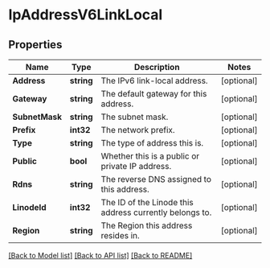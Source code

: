 # IpAddressV6LinkLocal

## Properties
Name | Type | Description | Notes
------------ | ------------- | ------------- | -------------
**Address** | **string** | The IPv6 link-local address.  | [optional] 
**Gateway** | **string** | The default gateway for this address.  | [optional] 
**SubnetMask** | **string** | The subnet mask.  | [optional] 
**Prefix** | **int32** | The network prefix.  | [optional] 
**Type** | **string** | The type of address this is.  | [optional] 
**Public** | **bool** | Whether this is a public or private IP address.  | [optional] 
**Rdns** | **string** | The reverse DNS assigned to this address.  | [optional] 
**LinodeId** | **int32** | The ID of the Linode this address currently belongs to.  | [optional] 
**Region** | **string** | The Region this address resides in.  | [optional] 

[[Back to Model list]](../README.md#documentation-for-models) [[Back to API list]](../README.md#documentation-for-api-endpoints) [[Back to README]](../README.md)


